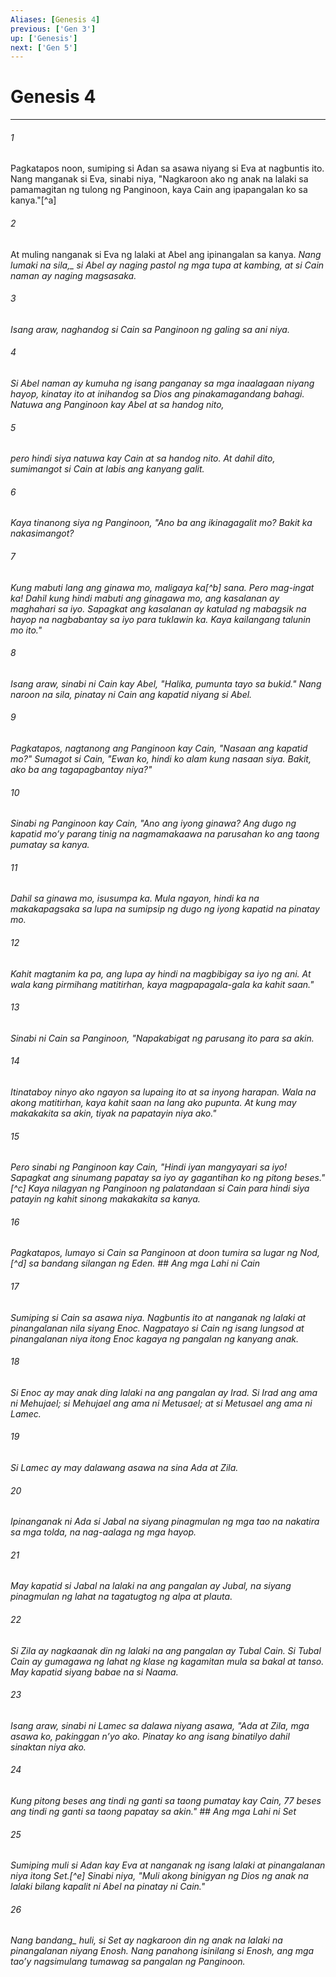 ```yaml
---
Aliases: [Genesis 4]
previous: ['Gen 3']
up: ['Genesis']
next: ['Gen 5']
---
```

# Genesis 4

***






















###### 1 










Pagkatapos noon, sumiping si Adan sa asawa niyang si Eva at nagbuntis ito. Nang manganak si Eva, sinabi niya, "Nagkaroon ako ng anak na lalaki sa pamamagitan ng tulong ng Panginoon, kaya Cain ang ipapangalan ko sa kanya."[^a] 





















###### 2 










At muling nanganak si Eva ng lalaki at Abel ang ipinangalan sa kanya. <i class="trans-change">Nang lumaki na sila,_ si Abel ay naging pastol ng mga tupa at kambing, at si Cain naman ay naging magsasaka. 





















###### 3 










Isang araw, naghandog si Cain sa Panginoon ng galing sa ani niya. 





















###### 4 










Si Abel naman ay kumuha ng isang panganay sa mga inaalagaan niyang hayop, kinatay ito at inihandog sa Dios ang pinakamagandang bahagi. Natuwa ang Panginoon kay Abel at sa handog nito, 





















###### 5 










pero hindi siya natuwa kay Cain at sa handog nito. At dahil dito, sumimangot si Cain at labis ang kanyang galit. 





















###### 6 










Kaya tinanong siya ng Panginoon, "Ano ba ang ikinagagalit mo? Bakit ka nakasimangot? 





















###### 7 










Kung mabuti lang ang ginawa mo, maligaya ka[^b] sana. Pero mag-ingat ka! Dahil kung hindi mabuti ang ginagawa mo, ang kasalanan ay maghahari sa iyo. Sapagkat ang kasalanan ay katulad ng mabagsik na hayop na nagbabantay sa iyo para tuklawin ka. Kaya kailangang talunin mo ito." 





















###### 8 










Isang araw, sinabi ni Cain kay Abel, "Halika, pumunta tayo sa bukid." Nang naroon na sila, pinatay ni Cain ang kapatid niyang si Abel. 





















###### 9 










Pagkatapos, nagtanong ang Panginoon kay Cain, "Nasaan ang kapatid mo?" Sumagot si Cain, "Ewan ko, hindi ko alam kung nasaan siya. Bakit, ako ba ang tagapagbantay niya?" 





















###### 10 










Sinabi ng Panginoon kay Cain, "Ano ang iyong ginawa? Ang dugo ng kapatid moʼy parang tinig na nagmamakaawa na parusahan ko ang taong pumatay sa kanya. 





















###### 11 










Dahil sa ginawa mo, isusumpa ka. Mula ngayon, hindi ka na makakapagsaka sa lupa na sumipsip ng dugo ng iyong kapatid na pinatay mo. 





















###### 12 










Kahit magtanim ka pa, ang lupa ay hindi na magbibigay sa iyo ng ani. At wala kang pirmihang matitirhan, kaya magpapagala-gala ka kahit saan." 





















###### 13 










Sinabi ni Cain sa Panginoon, "Napakabigat ng parusang ito para sa akin. 





















###### 14 










Itinataboy ninyo ako ngayon sa lupaing ito at sa inyong harapan. Wala na akong matitirhan, kaya kahit saan na lang ako pupunta. At kung may makakakita sa akin, tiyak na papatayin niya ako." 





















###### 15 










Pero sinabi ng Panginoon kay Cain, "Hindi iyan mangyayari sa iyo! Sapagkat ang sinumang papatay sa iyo ay gagantihan ko ng pitong beses."[^c] Kaya nilagyan ng Panginoon ng palatandaan si Cain para hindi siya patayin ng kahit sinong makakakita sa kanya. 





















###### 16 










Pagkatapos, lumayo si Cain sa Panginoon at doon tumira sa lugar ng Nod,[^d] sa bandang silangan ng Eden. ## Ang mga Lahi ni Cain 





















###### 17 










Sumiping si Cain sa asawa niya. Nagbuntis ito at nanganak ng lalaki at pinangalanan nila siyang Enoc. Nagpatayo si Cain ng isang lungsod at pinangalanan niya itong Enoc kagaya ng pangalan ng kanyang anak. 





















###### 18 










Si Enoc ay may anak ding lalaki na ang pangalan ay Irad. Si Irad ang ama ni Mehujael; si Mehujael ang ama ni Metusael; at si Metusael ang ama ni Lamec. 





















###### 19 










Si Lamec ay may dalawang asawa na sina Ada at Zila. 





















###### 20 










Ipinanganak ni Ada si Jabal na siyang pinagmulan ng mga tao na nakatira sa mga tolda, na nag-aalaga ng mga hayop. 





















###### 21 










May kapatid si Jabal na lalaki na ang pangalan ay Jubal, na siyang pinagmulan ng lahat na tagatugtog ng alpa at plauta. 





















###### 22 










Si Zila ay nagkaanak din ng lalaki na ang pangalan ay Tubal Cain. Si Tubal Cain ay gumagawa ng lahat ng klase ng kagamitan mula sa bakal at tanso. May kapatid siyang babae na si Naama. 





















###### 23 










Isang araw, sinabi ni Lamec sa dalawa niyang asawa, "Ada at Zila, mga asawa ko, pakinggan nʼyo ako. Pinatay ko ang isang binatilyo dahil sinaktan niya ako. 





















###### 24 










Kung pitong beses ang tindi ng ganti sa taong pumatay kay Cain, 77 beses ang tindi ng ganti sa taong papatay sa akin." ## Ang mga Lahi ni Set 





















###### 25 










Sumiping muli si Adan kay Eva at nanganak ng isang lalaki at pinangalanan niya itong Set.[^e] Sinabi niya, "Muli akong binigyan ng Dios ng anak na lalaki bilang kapalit ni Abel na pinatay ni Cain." 





















###### 26 










Nang <i class="trans-change">bandang_ huli, si Set ay nagkaroon din ng anak na lalaki na pinangalanan niyang Enosh. Nang panahong isinilang si Enosh, ang mga taoʼy nagsimulang tumawag sa pangalan ng Panginoon.
